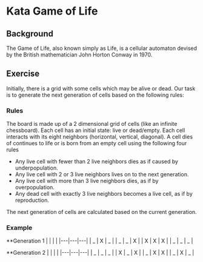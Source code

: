 # Kata Game of Life

## Background
The Game of Life, also known simply as Life, is a cellular automaton devised by the British mathematician John Horton Conway in 1970.

## Exercise
Initially, there is a grid with some cells which may be alive or dead. Our task is to generate the next generation of cells based on the following rules: 

### Rules
The board is made up of a 2 dimensional grid of cells (like an infinite chessboard).
Each cell has an initial state: live or dead/empty. 
Each cell interacts with its eight neighbors (horizontal, vertical, diagonal).
A cell dies of continues to life or is born from an empty cell using the following four rules

* Any live cell with fewer than 2 live neighbors dies as if caused by underpopulation.
* Any live cell with 2 or 3 live neighbors lives on to the next generation.
* Any live cell with more than 3 live neighbors dies, as if by overpopulation.
* Any dead cell with exactly 3 live neighbors becomes a live cell, as if by reproduction.

The next generation of cells are calculated based on the current generation.

### Example
**Generation 1
|   |   |   |
|---|---|---|
| _ | X | _ |
| _ | _ | X |
| X | X | X |
| _ | _ | _ |

**Generation 2
|   |   |   |
|---|---|---|
| _ | _ | _ |
| X | _ | X |
| _ | X | X |
| _ | X | _ |
